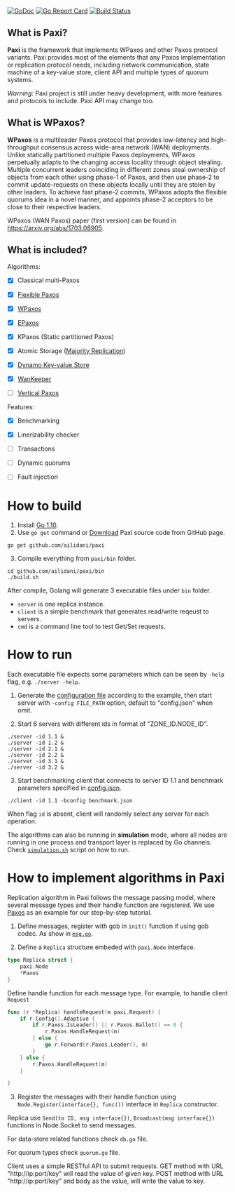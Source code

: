 [![GoDoc](https://godoc.org/github.com/ailidani/paxi?status.svg)](https://godoc.org/github.com/ailidani/paxi)
[![Go Report Card](https://goreportcard.com/badge/github.com/ailidani/paxi)](https://goreportcard.com/report/github.com/ailidani/paxi)
[![Build Status](https://travis-ci.org/ailidani/paxi.svg?branch=master)](https://travis-ci.org/ailidani/paxi)


## What is Paxi?

**Paxi** is the framework that implements WPaxos and other Paxos protocol variants. Paxi provides most of the elements that any Paxos implementation or replication protocol needs, including network communication, state machine of a key-value store, client API and multiple types of quorum systems.

*Warning*: Paxi project is still under heavy development, with more features and protocols to include. Paxi API may change too.


## What is WPaxos?

**WPaxos** is a multileader Paxos protocol that provides low-latency and high-throughput consensus across wide-area network (WAN) deployments. Unlike statically partitioned multiple Paxos deployments, WPaxos perpetually adapts to the changing access locality through object stealing. Multiple concurrent leaders coinciding in different zones steal ownership of objects from each other using phase-1 of Paxos, and then use phase-2 to commit update-requests on these objects locally until they are stolen by other leaders. To achieve fast phase-2 commits, WPaxos adopts the flexible quorums idea in a novel manner, and appoints phase-2 acceptors to be close to their respective leaders.

WPaxos (WAN Paxos) paper (first version) can be found in https://arxiv.org/abs/1703.08905.

## What is included?

Algorithms:
- [x] Classical multi-Paxos
- [x] [Flexible Paxos](https://dl.acm.org/citation.cfm?id=3139656)
- [x] [WPaxos](https://arxiv.org/abs/1703.08905)
- [x] [EPaxos](https://dl.acm.org/citation.cfm?id=2517350)
- [x] KPaxos (Static partitioned Paxos)
- [x] Atomic Storage ([Majority Replication](http://citeseerx.ist.psu.edu/viewdoc/download?doi=10.1.1.174.7245&rep=rep1&type=pdf))
- [x] [Dynamo Key-value Store](https://dl.acm.org/citation.cfm?id=1294281)
- [x] [WanKeeper](http://ieeexplore.ieee.org/abstract/document/7980095/)
- [ ] [Vertical Paxos](https://www.microsoft.com/en-us/research/wp-content/uploads/2009/08/Vertical-Paxos-and-Primary-Backup-Replication-.pdf)


Features:
- [x] Benchmarking
- [x] Linerizability checker
- [ ] Transactions
- [ ] Dynamic quorums
- [ ] Fault injection


# How to build

1. Install [Go 1.10](https://golang.org/dl/).
2. Use `go get` command or [Download](https://github.com/wpaxos/paxi/archive/master.zip) Paxi source code from GitHub page.
```
go get github.com/ailidani/paxi
```

3. Compile everything from `paxi/bin` folder.
```
cd github.com/ailidani/paxi/bin
./build.sh
```

After compile, Golang will generate 3 executable files under `bin` folder.
* `server` is one replica instance.
* `client` is a simple benchmark that generates read/write reqeust to servers.
* `cmd` is a command line tool to test Get/Set requests.


# How to run

Each executable file expects some parameters which can be seen by `-help` flag, e.g. `./server -help`.

1. Generate the [configuration file](https://github.com/ailidani/paxi/blob/master/bin/config.json) according to the example, then start server with `-config FILE_PATH` option, default to "config.json" when omit.

2. Start 6 servers with different ids in format of "ZONE_ID.NODE_ID".
```
./server -id 1.1 &
./server -id 1.2 &
./server -id 2.1 &
./server -id 2.2 &
./server -id 3.1 &
./server -id 3.2 &
```

3. Start benchmarking client that connects to server ID 1.1 and benchmark parameters specified in [config.json](https://github.com/ailidani/paxi/blob/master/bin/config.json).
```
./client -id 1.1 -bconfig benchmark.json
```
When flag `id` is absent, client will randomly select any server for each operation.

The algorithms can also be running in **simulation** mode, where all nodes are running in one process and transport layer is replaced by Go channels. Check [`simulation.sh`](https://github.com/ailidani/paxi/blob/master/bin/simulation.sh) script on how to run.


# How to implement algorithms in Paxi

Replication algorithm in Paxi follows the message passing model, where several message types and their handle function are registered. We use [Paxos](https://github.com/ailidani/paxi/tree/master/paxos) as an example for our step-by-step tutorial.

1. Define messages, register with gob in `init()` function if using gob codec. As show in [`msg.go`](https://github.com/ailidani/paxi/blob/master/paxos/msg.go).

2. Define a `Replica` structure embeded with `paxi.Node` interface.
```go
type Replica struct {
	paxi.Node
	*Paxos
}
```

Define handle function for each message type. For example, to handle client `Request`
```go
func (r *Replica) handleRequest(m paxi.Request) {
	if r.Config().Adaptive {
		if r.Paxos.IsLeader() || r.Paxos.Ballot() == 0 {
			r.Paxos.HandleRequest(m)
		} else {
			go r.Forward(r.Paxos.Leader(), m)
		}
	} else {
		r.Paxos.HandleRequest(m)
	}

}
```

3. Register the messages with their handle function using `Node.Register(interface{}, func())` interface in `Replica` constructor.

Replica use `Send(to ID, msg interface{})`, `Broadcast(msg interface{})` functions in Node.Socket to send messages.

For data-store related functions check `db.go` file.

For quorum types check `quorum.go` file.

Client uses a simple RESTful API to submit requests. GET method with URL "http://ip:port/key" will read the value of given key. POST method with URL "http://ip:port/key" and body as the value, will write the value to key.
